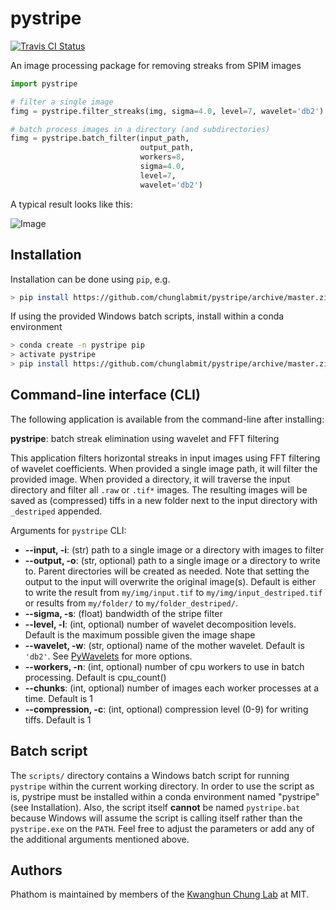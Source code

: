 # pystripe

[![Travis CI Status](https://travis-ci.org/chunglabmit/pystripe.svg?branch=master)](https://travis-ci.org/chunglabmit/phathom)

An image processing package for removing streaks from SPIM images

```python
import pystripe

# filter a single image
fimg = pystripe.filter_streaks(img, sigma=4.0, level=7, wavelet='db2')

# batch process images in a directory (and subdirectories)
fimg = pystripe.batch_filter(input_path, 
                             output_path,
                             workers=8, 
                             sigma=4.0, 
                             level=7, 
                             wavelet='db2')
```

A typical result looks like this:

![Image](./demo/result.png?raw=true)

## Installation

Installation can be done using `pip`, e.g.

```bash
> pip install https://github.com/chunglabmit/pystripe/archive/master.zip --process-dependency-links --allow-external tsv
```

If using the provided Windows batch scripts, install within a conda environment
```bash
> conda create -n pystripe pip
> activate pystripe
> pip install https://github.com/chunglabmit/pystripe/archive/master.zip --process-dependency-links --allow-external tsv
```

## Command-line interface (CLI)

The following application is available from the command-line
after installing:

**pystripe**: batch streak elimination using wavelet and FFT filtering

This application filters horizontal streaks in input images using FFT filtering
of wavelet coefficients. When provided a single image path, it will filter the
provided image. When provided a directory, it will traverse the input directory
and filter all `.raw` or `.tif*` images. The resulting images will be saved
as (compressed) tiffs in a new folder next to the input directory with `_destriped`
appended.

Arguments for `pystripe` CLI:

* **--input, -i**: (str) path to a single image or a directory with images to filter
* **--output, -o**: (str, optional) path to a single image or a directory to write to.
Parent directories will be created as needed. Note that setting the output to the input
will overwrite the original image(s). Default is either to write the result from `my/img/input.tif` to
`my/img/input_destriped.tif` or results from `my/folder/` to `my/folder_destriped/`. 
* **--sigma, -s**: (float) bandwidth of the stripe filter
* **--level, -l**: (int, optional) number of wavelet decomposition levels. Default is the maximum
possible given the image shape
* **--wavelet, -w**: (str, optional) name of the mother wavelet. Default is `'db2'`. 
See [PyWavelets](https://pywavelets.readthedocs.io/en/latest/) for more options.
* **--workers, -n**: (int, optional) number of cpu workers to use in batch processing. Default is cpu_count()
* **--chunks**: (int, optional) number of images each worker processes at a time. Default is 1
* **--compression, -c**: (int, optional) compression level (0-9) for writing tiffs. Default is 1

## Batch script

The `scripts/` directory contains a Windows batch script for running `pystripe` within the
current working directory. In order to use the script as is, pystripe must be installed within a conda environment
named "pystripe" (see Installation). Also, the script itself **cannot** be named `pystripe.bat`
because Windows will assume the script is calling itself rather than the `pystripe.exe` on the
`PATH`. Feel free to adjust the parameters or add any of the additional arguments mentioned above.

## Authors
Phathom is maintained by members of the [Kwanghun Chung Lab](http://www.chunglab.org/) at MIT.
